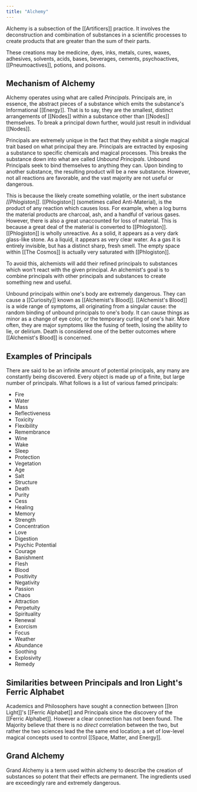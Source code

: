 ```yaml
---
title: "Alchemy"
---
```

Alchemy is a subsection of the [[Artificers]] practice. It involves the deconstruction and combination of substances in a scientific processes to create products that are greater than the sum of their parts.

These creations may be medicine, dyes, inks, metals, cures, waxes, adhesives, solvents, acids, bases, beverages, cements, psychoactives, [[Pneumoactives]], potions, and poisons.

## Mechanism of Alchemy
Alchemy operates using what are called *Principals*. Principals are, in essence, the abstract pieces of a substance which emits the substance's Informational [[Energy]]. That is to say, they are the smallest, distinct arrangements of [[Nodes]] within a substance other than [[Nodes]] themselves. To break a principal down further, would just result in individual [[Nodes]].

Principals are extremely unique in the fact that they exhibit a single magical trait based on what principal they are. Principals are extracted by exposing a substance to specific chemicals and magical processes. This breaks the substance down into what are called *Unbound Principals*. Unbound Principals seek to bind themselves to anything they can. Upon binding to another substance, the resulting product will be a new substance. However, not all reactions are favorable, and the vast majority are not useful or dangerous.

This is because the likely create something volatile, or the inert substance *[[Phlogiston]]*. [[Phlogiston]] (sometimes called Anti-Material), is the product of any reaction which causes loss. For example, when a log burns the material products are charcoal, ash, and a handful of various gases. However, there is also a great unaccounted for loss of material. This is because a great deal of the material is converted to [[Phlogiston]]. [[Phlogiston]] is wholly unreactive. As a solid, it appears as a very dark glass-like stone. As a liquid, it appears as very clear water. As a gas it is entirely invisible, but has a distinct sharp, fresh smell. The empty space within [[The Cosmos]] is actually very saturated with [[Phlogiston]].

To avoid this, alchemists will add their refined principals to substances which won't react with the given principal. An alchemist's goal is to combine principals with other principals and substances to create something new and useful. 

Unbound principals within one's body are extremely dangerous. They can cause a [[Curiosity]] known as [[Alchemist's Blood]]. [[Alchemist's Blood]] is a wide range of symptoms, all originating from a singular cause: the random binding of unbound principals to one's body. It can cause things as minor as a change of eye color, or the temporary curling of one's hair. More often, they are major symptoms like the fusing of teeth, losing the ability to lie, or delirium. Death is considered one of the better outcomes where [[Alchemist's Blood]] is concerned.

## Examples of Principals
There are said to be an infinite amount of potential principals, any many are constantly being discovered. Every object is made up of a finite, but large number of principals. What follows is a list of various famed principals:
- Fire
- Water
- Mass
- Reflectiveness
- Toxicity
- Flexibility
- Remembrance
- Wine
- Wake
- Sleep
- Protection
- Vegetation
- Age
- Salt
- Structure
- Death
- Purity
- Cess
- Healing
- Memory
- Strength
- Concentration
- Love
- Digestion
- Psychic Potential
- Courage
- Banishment
- Flesh
- Blood
- Positivity
- Negativity
- Passion
- Chaos
- Attraction
- Perpetuity
- Spirituality
- Renewal
- Exorcism
- Focus
- Weather
- Abundance
- Soothing
- Explosivity
- Remedy

## Similarities between Principals and Iron Light's Ferric Alphabet
Academics and Philosophers have sought a connection between [[Iron Light]]'s [[Ferric Alphabet]] and Principals since the discovery of the [[Ferric Alphabet]]. However a clear connection has not been found. The Majority believe that there is no *direct* correlation between the two, but rather the two sciences lead the the same end location; a set of low-level magical concepts used to control [[Space, Matter, and Energy]].

## Grand Alchemy
Grand Alchemy is a term used within alchemy to describe the creation of substances so potent that their effects are permanent. The ingredients used are exceedingly rare and extremely dangerous.

